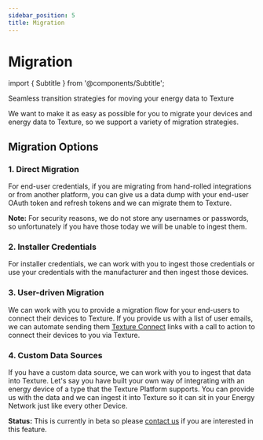 ```yaml
---
sidebar_position: 5
title: Migration
---
```


# Migration

import { Subtitle } from '@components/Subtitle';

<Subtitle>Seamless transition strategies for moving your energy data to Texture</Subtitle>

We want to make it as easy as possible for you to migrate your devices and energy data to Texture, so we support a variety of migration strategies.

## Migration Options

### 1. Direct Migration

For end-user credentials, if you are migrating from hand-rolled integrations or from another platform, you can give us a data dump with your end-user OAuth token and refresh tokens and we can migrate them to Texture.

**Note:** For security reasons, we do not store any usernames or passwords, so unfortunately if you have those today we will be unable to ingest them.

### 2. Installer Credentials

For installer credentials, we can work with you to ingest those credentials or use your credentials with the manufacturer and then ingest those devices.

### 3. User-driven Migration

We can work with you to provide a migration flow for your end-users to connect their devices to Texture. If you provide us with a list of user emails, we can automate sending them [Texture Connect](/integrations/texture-connect) links with a call to action to connect their devices to you via Texture.

### 4. Custom Data Sources

If you have a custom data source, we can work with you to ingest that data into Texture. Let's say you have built your own way of integrating with an energy device of a type that the Texture Platform supports. You can provide us with the data and we can ingest it into Texture so it can sit in your Energy Network just like every other Device.

**Status:** This is currently in beta so please [contact us](https://www.texturehq.com/contact-us) if you are interested in this feature.
